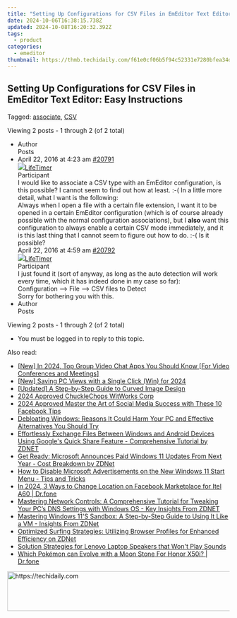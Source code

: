 ```yaml
---
title: "Setting Up Configurations for CSV Files in EmEditor Text Editor: Easy Instructions"
date: 2024-10-06T16:38:15.738Z
updated: 2024-10-08T16:20:32.392Z
tags:
  - product
categories:
  - emeditor
thumbnail: https://thmb.techidaily.com/f61e0cf06b5f94c52331e7280bfea34d0fc7a11feee31daa0334519a989e1892.jpg
---
```


## Setting Up Configurations for CSV Files in EmEditor Text Editor: Easy Instructions

Tagged: [associate](https://tools.techidaily.com/emeditor/products/), [CSV](https://tools.techidaily.com/emeditor/products/)

Viewing 2 posts - 1 through 2 (of 2 total)

* Author  
Posts
* April 22, 2016 at 4:23 am [#20791](https://tools.techidaily.com/emeditor/products/)  
[![](https://secure.gravatar.com/avatar/21bf85a5da27278c7f73ff85a8eb81ab?s=80&d=identicon&r=g)LifeTimer](https://www.emeditor.com/forums/users/lifetimer/ "View LifeTimer's profile")  
Participant  
I would like to associate a CSV type with an EmEditor configuration, is this possible? I cannot seem to find out how at least. :-(
In a little more detail, what I want is the following:  
Always when I open a file with a certain file extension, I want it to be opened in a certain EmEditor configuration (which is of course already possible with the normal configuration associations), but I **also** want this configuration to always enable a certain CSV mode immediately, and it is this last thing that I cannot seem to figure out how to do. :-(
Is it possible?  
April 22, 2016 at 4:59 am [#20792](https://tools.techidaily.com/emeditor/products/)  
[![](https://secure.gravatar.com/avatar/21bf85a5da27278c7f73ff85a8eb81ab?s=80&d=identicon&r=g)LifeTimer](https://www.emeditor.com/forums/users/lifetimer/ "View LifeTimer's profile")  
Participant  
I just found it (sort of anyway, as long as the auto detection will work every time, which it has indeed done in my case so far):  
Configuration –> File –> CSV files to Detect  
Sorry for bothering you with this.
* Author  
Posts

Viewing 2 posts - 1 through 2 (of 2 total)

* You must be logged in to reply to this topic.

<ins class="adsbygoogle"
     style="display:block"
     data-ad-format="autorelaxed"
     data-ad-client="ca-pub-7571918770474297"
     data-ad-slot="1223367746"></ins>

<ins class="adsbygoogle"
     style="display:block"
     data-ad-client="ca-pub-7571918770474297"
     data-ad-slot="8358498916"
     data-ad-format="auto"
     data-full-width-responsive="true"></ins>

<span class="atpl-alsoreadstyle">Also read:</span>
<div><ul>
<li><a href="https://remote-screen-capture.techidaily.com/new-in-2024-top-group-video-chat-apps-you-should-know-for-video-conferences-and-meetings/"><u>[New] In 2024, Top Group Video Chat Apps You Should Know [For Video Conferences and Meetings]</u></a></li>
<li><a href="https://desktop-recording.techidaily.com/new-saving-pc-views-with-a-single-click-win-for-2024/"><u>[New] Saving PC Views with a Single Click (Win) for 2024</u></a></li>
<li><a href="https://extra-hints.techidaily.com/updated-a-step-by-step-guide-to-curved-image-design/"><u>[Updated] A Step-by-Step Guide to Curved Image Design</u></a></li>
<li><a href="https://extra-lessons.techidaily.com/2024-approved-chucklechops-witworks-corp/"><u>2024 Approved ChuckleChops WitWorks Corp</u></a></li>
<li><a href="https://facebook-video-recording.techidaily.com/2024-approved-master-the-art-of-social-media-success-with-these-10-facebook-tips/"><u>2024 Approved Master the Art of Social Media Success with These 10 Facebook Tips</u></a></li>
<li><a href="https://win-premium.techidaily.com/debloating-windows-reasons-it-could-harm-your-pc-and-effective-alternatives-you-should-try/"><u>Debloating Windows: Reasons It Could Harm Your PC and Effective Alternatives You Should Try</u></a></li>
<li><a href="https://win-premium.techidaily.com/effortlessly-exchange-files-between-windows-and-android-devices-using-googles-quick-share-feature-comprehensive-tutorial-by-zdnet/"><u>Effortlessly Exchange Files Between Windows and Android Devices Using Google's Quick Share Feature - Comprehensive Tutorial by ZDNET</u></a></li>
<li><a href="https://win-premium.techidaily.com/get-ready-microsoft-announces-paid-windows-11-updates-from-next-year-cost-breakdown-by-zdnet/"><u>Get Ready: Microsoft Announces Paid Windows 11 Updates From Next Year - Cost Breakdown by ZDNet</u></a></li>
<li><a href="https://win-premium.techidaily.com/how-to-disable-microsoft-advertisements-on-the-new-windows-11-start-menu-tips-and-tricks/"><u>How to Disable Microsoft Advertisements on the New Windows 11 Start Menu - Tips and Tricks</u></a></li>
<li><a href="https://change-location.techidaily.com/in-2024-3-ways-to-change-location-on-facebook-marketplace-for-itel-a60-drfone-by-drfone-virtual-android/"><u>In 2024, 3 Ways to Change Location on Facebook Marketplace for Itel A60 | Dr.fone</u></a></li>
<li><a href="https://win-premium.techidaily.com/mastering-network-controls-a-comprehensive-tutorial-for-tweaking-your-pcs-dns-settings-with-windows-os-key-insights-from-zdnet/"><u>Mastering Network Controls: A Comprehensive Tutorial for Tweaking Your PC’s DNS Settings with Windows OS - Key Insights From ZDNET</u></a></li>
<li><a href="https://win-premium.techidaily.com/mastering-windows-11s-sandbox-a-step-by-step-guide-to-using-it-like-a-vm-insights-from-zdnet/"><u>Mastering Windows 11'S Sandbox: A Step-by-Step Guide to Using It Like a VM - Insights From ZDNet</u></a></li>
<li><a href="https://win-premium.techidaily.com/optimized-surfing-strategies-utilizing-browser-profiles-for-enhanced-efficiency-on-zdnet/"><u>Optimized Surfing Strategies: Utilizing Browser Profiles for Enhanced Efficiency on ZDNet</u></a></li>
<li><a href="https://sound-issues.techidaily.com/solution-strategies-for-lenovo-laptop-speakers-that-wont-play-sounds/"><u>Solution Strategies for Lenovo Laptop Speakers that Won't Play Sounds</u></a></li>
<li><a href="https://pokemon-go-android.techidaily.com/which-pokemon-can-evolve-with-a-moon-stone-for-honor-x50i-drfone-by-drfone-virtual-android/"><u>Which Pokémon can Evolve with a Moon Stone For Honor X50i? | Dr.fone</u></a></li>
</ul></div>

<!-- affiliate ads begin -->
<a href="https://aligracehair.sjv.io/c/5597632/1902278/19272" target="_top" id="1902278">
  <img src="//a.impactradius-go.com/display-ad/19272-1902278" border="0" alt="https://techidaily.com" width="728" height="90"/>
</a>
<img height="0" width="0" src="https://aligracehair.sjv.io/i/5597632/1902278/19272" style="position:absolute;visibility:hidden;" border="0" />
<!-- affiliate ads end -->

